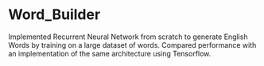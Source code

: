 # Word_Builder

Implemented Recurrent Neural Network from scratch to generate English Words
by training on a large dataset of words.  Compared performance with an 
implementation of the same architecture using Tensorflow.
